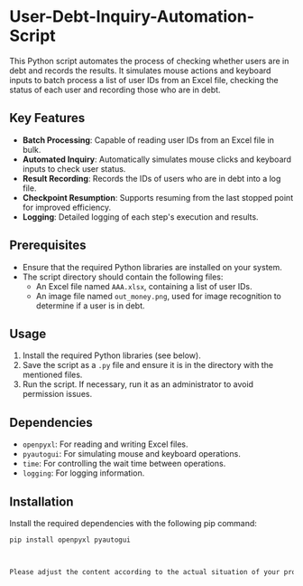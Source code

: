 # User-Debt-Inquiry-Automation-Script

This Python script automates the process of checking whether users are in debt and records the results. It simulates mouse actions and keyboard inputs to batch process a list of user IDs from an Excel file, checking the status of each user and recording those who are in debt.

## Key Features

- **Batch Processing**: Capable of reading user IDs from an Excel file in bulk.
- **Automated Inquiry**: Automatically simulates mouse clicks and keyboard inputs to check user status.
- **Result Recording**: Records the IDs of users who are in debt into a log file.
- **Checkpoint Resumption**: Supports resuming from the last stopped point for improved efficiency.
- **Logging**: Detailed logging of each step's execution and results.

## Prerequisites

- Ensure that the required Python libraries are installed on your system.
- The script directory should contain the following files:
  - An Excel file named `AAA.xlsx`, containing a list of user IDs.
  - An image file named `out_money.png`, used for image recognition to determine if a user is in debt.

## Usage

1. Install the required Python libraries (see below).
2. Save the script as a `.py` file and ensure it is in the directory with the mentioned files.
3. Run the script. If necessary, run it as an administrator to avoid permission issues.

## Dependencies

- `openpyxl`: For reading and writing Excel files.
- `pyautogui`: For simulating mouse and keyboard operations.
- `time`: For controlling the wait time between operations.
- `logging`: For logging information.

## Installation

Install the required dependencies with the following pip command:

```bash
pip install openpyxl pyautogui



Please adjust the content according to the actual situation of your project. If you need further assistance, such as adding specific sections or providing more detailed explanations for certain parts, feel free to let me know.
